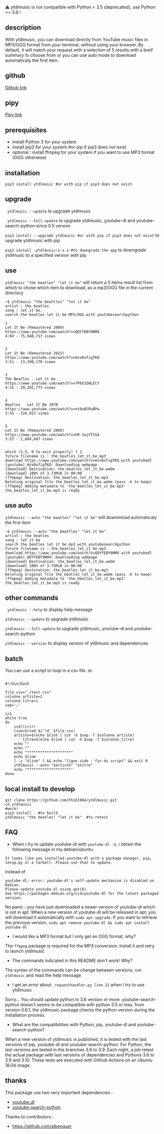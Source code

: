 :warning: ytdlmusic is not compatible with Python < 3.5 (deprecated), use Python >= 3.6 !


## description

With ytdlmusic, you can download directly from YouTube music files in MP3/OGG format from your terminal, without using your browser. 
By default, it will match your request with a selection of 5 results with a breif summary to choose from or you can use auto mode to download automaticaly the first item.  

## github

[Github link](https://github.com/thib1984/ytdlmusic/)

## pipy

[Pipy link](https://pypi.org/project/ytdlmusic/)

## prerequisites

- install Python 3 for your system
- install pip3 for your system #or pip if pip3 does not exist
- optional : install ffmpeg for your system if you want to use MP3 format (OGG otherwise)

## installation

``pip3 install ytdlmusic #or with pip if pip3 does not exist``

## upgrade

`` ytdlmusic --update`` to upgrade ytdlmusic

`` ytdlmusic --full-update`` to upgrade ytdlmusic, youtube-dl and youtube-search-python since 0.5 version

``pip3 install --upgrade ytdlmusic #or with pip if pip3 does not exist`` to upgrade ytdlmusic with pip

``pip3 install -ytdlmusic:x.x.x #to downgrade the app`` to downgrade ytdlmusic to a specified version with pip
## use

``ytdlmusic "the beatles" "let it be"``
will return a 5 items result list from which to chose which item to download, as a mp3/OGG file in the current directory

```
~$ ytdlmusic "the beattles" "let it be"
artist : the beatles
song : let it be,
search the beatles let it be MP3/OGG with youtubesearchpython

1
Let It Be (Remastered 2009)
https://www.youtube.com/watch?v=QDYfEBY9NM4
4:04 - 75,940,717 views


2
Let It Be (Remastered 2015)
https://www.youtube.com/watch?v=HzvDofigTKQ
3:51 - 13,390,170 views


3
The Beatles - Let it be
https://www.youtube.com/watch?v=7P6X3IWLECY
4:15 - 29,202,773 views


4
Beatles   Let It Be 1970
https://www.youtube.com/watch?v=nt9uBlRuBPw
3:55 - 326,823 views


5
Let It Be (Remastered 2009)
https://www.youtube.com/watch?v=hR-3ajVftG4
3:53 - 1,684,647 views


which (1-5, 0 to exit properly) ? 2
future filename is : the_beatles_let_it_be.mp3
download https://www.youtube.com/watch?v=HzvDofigTKQ with youtubedl
[youtube] HzvDofigTKQ: Downloading webpage
[download] Destination: the_beatles_let_it_be.webm
[download] 100% of 3.73MiB in 00:00
[ffmpeg] Destination: the_beatles_let_it_be.mp3
Deleting original file the_beatles_let_it_be.webm (pass -k to keep)
[ffmpeg] Adding metadata to 'the_beatles_let_it_be.mp3'
the_beatles_let_it_be.mp3 is ready
````

## use auto

``ytdlmusic --auto "the beatles" "let it be"`` 
will dowmnload automaticaly the first item

```
~$ ytdlmusic --auto "the beattles" "let it be"
artist : the beatles
song : let it be
search the beatles let it be mp3 with youtubesearchpython
future filename is : the_beatles_let_it_be.mp3
download https://www.youtube.com/watch?v=QDYfEBY9NM4 with youtubedl
[youtube] QDYfEBY9NM4: Downloading webpage
[download] Destination: the_beatles_let_it_be.webm
[download] 100% of 3.75MiB in 00:00
[ffmpeg] Destination: the_beatles_let_it_be.mp3
Deleting original file the_beatles_let_it_be.webm (pass -k to keep)
[ffmpeg] Adding metadata to 'the_beatles_let_it_be.mp3'
the_beatles_let_it_be.mp3 is ready
```

## other commands

`` ytdlmusic --help`` to display help message

`` ytdlmusic --update `` to upgrade ytdlmusic

`` ytdlmusic --full-update `` to upgrade ytdlmusic, youtube-dl and youtube-search-python

`` ytdlmusic --version `` to display version of ytdlmusic and dependencies
## batch

You can use a script to loop in a csv file. ie: 

```

#!/bin/bash

file_csv="./test.csv"
colonne_artiste=2
colonne_titre=1
sep=';'

i=1
while true
do
    i=$((i+1))
    line=$(sed $i'!d' $file_csv)
    artiste=$(echo $line | cut -d $sep -f $colonne_artiste)
        titre=$(echo $line | cut -d $sep -f $colonne_titre)
    echo ""
    echo ""
    echo "********************"
    echo $line
    [ -z "$line" ] && echo "ligne vide : fin du script" && exit 0
    ytdlmusic --auto "$artiste" "$titre"
    echo "********************"
done 

```

## local install to develop

```
git clone https://github.com/thib1984/ytdlmusic.git
cd ytdlmusic 
#work!
pip3 install . #to build
ytdlmusic "the beatles" "let it be"  #to retest
``` 
 
## FAQ

- When i try to update youtube-dl with ``youtube-dl -U``, i obtain the following message in my debian/ubuntu

```
It looks like you installed youtube-dl with a package manager, pip, setup.py or a tarball. Please use that to update.
```

instead of 

```
youtube-dl: error: youtube-dl's self-update mechanism is disabled on Debian.
Please update youtube-dl using apt(8).
See https://packages.debian.org/sid/youtube-dl for the latest packaged version.
```

No panic : you have just downloaded a newer version of youtube-dl which is not in apt. When a new version of youtube-dl will be released in apt, you will download it automatically with ``sudo apt upgrade``. If you want to retrieve the previous version, ``sudo apt remove youtube-dl && sudo apt install youtube-dl``

- I would like a MP3 format but I only get an OGG format, why?

The ``ffmpeg`` package is required for the MP3 conversion. Install it and retry to launch ytdlmusic

- The commands indicated in this README don't work! Why?

The  syntax of the commands can be change between versions, run ``ytdlmusic`` and read the help message. 

- I get an error about ``_requesthandler.py line 22`` when I try to use ytdlmusic

Sorry... You should update python to 3.6 version or more. youtube-search-python doesn't seems to be compatible with python 3.5 or less. from version 0.6.1, the ytdlmusic package checks the python version during the installation process.

- What are the compatibilities with Python, pip, youtube-dl and youtube-search-python?

When a new version of ytdlmusic is published, it is tested with the last versions of pip, youtube-dl and youtube-search-python. For Python, the last versions are  tested in the branches 3.6 to 3.9. Each night, a job retest the actual package with last versions of dependencies and Pythons 3.6 to 3.9 and 3.10. These tests are executed with GitHub Actions on an Ubuntu 18.04 image.
## thanks

This package use two very important dependencies :
- [youtube_dl](https://pypi.org/project/youtube_dl/)
- [youtube-search-python](https://pypi.org/project/youtube-search-python/)

Thanks to contributors :

- https://github.com/albenquer
